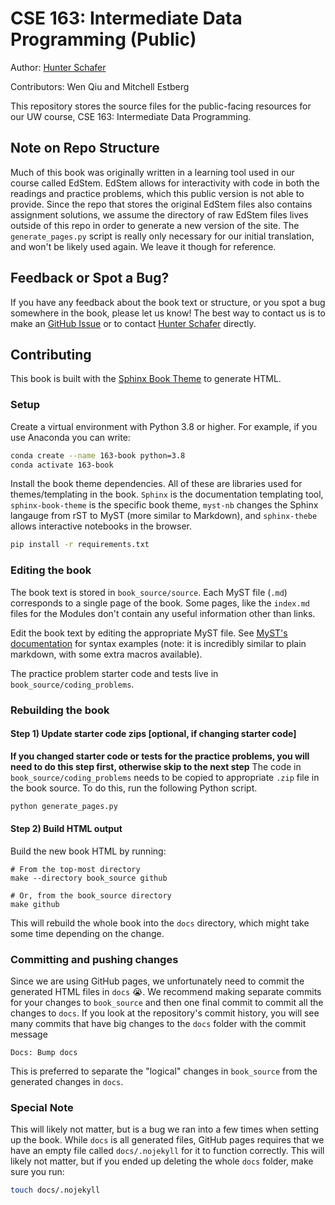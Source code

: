 # CSE 163: Intermediate Data Programming (Public)

Author: [Hunter Schafer](https://homes.cs.washington.edu/~hschafer/)

Contributors: Wen Qiu and Mitchell Estberg

This repository stores the source files for the public-facing resources for our UW course, CSE 163: Intermediate Data Programming.

## Note on Repo Structure

Much of this book was originally written in a learning tool used in our course called EdStem. EdStem allows for interactivity with code in both the readings and practice problems, which this public version is not able to provide. Since the repo that stores the original EdStem files also contains assignment solutions, we assume the directory of raw EdStem files lives outside of this repo in order to generate a new version of the site. The `generate_pages.py` script is really only necessary for our initial translation, and won't be likely used again. We leave it though for reference.

## Feedback or Spot a Bug?

If you have any feedback about the book text or structure, or you spot a bug somewhere in the book, please let us know! The best way to contact us
is to make an [GitHub Issue](https://github.com/cse163/book/issues) or to contact [Hunter Schafer](https://homes.cs.washington.edu/~hschafer/) directly.

## Contributing

This book is built with the [Sphinx Book Theme](https://sphinx-book-theme.readthedocs.io/en/latest/index.html) to generate HTML.

### Setup

Create a virtual environment with Python 3.8 or higher. For example, if you use Anaconda you can write:

```bash
conda create --name 163-book python=3.8
conda activate 163-book
```

Install the book theme dependencies. All of these are libraries used for themes/templating in the book. `Sphinx` is the documentation templating tool, `sphinx-book-theme` is the specific book theme, `myst-nb` changes the Sphinx langauge from rST to MyST (more similar to Markdown), and `sphinx-thebe` allows interactive notebooks in the browser.

```bash
pip install -r requirements.txt
```

### Editing the book

The book text is stored in `book_source/source`. Each MyST file (`.md`) corresponds to a single page of the book. Some pages, like the `index.md` files for the Modules don't contain any useful information other than links.

Edit the book text by editing the appropriate MyST file. See [MyST's documentation](https://myst-parser.readthedocs.io/en/latest/) for syntax examples (note: it is incredibly similar to plain markdown, with some extra macros available).

The practice problem starter code and tests live in `book_source/coding_problems`.

### Rebuilding the book

#### Step 1) Update starter code zips [optional, if changing starter code]

**If you changed starter code or tests for the practice problems, you will need to do this step first, otherwise skip to the next step** The code in `book_source/coding_problems` needs to be copied to appropriate `.zip` file in the book source. To do this, run the following Python script.

```bash
python generate_pages.py
```

#### Step 2) Build HTML output

Build the new book HTML by running:

```
# From the top-most directory
make --directory book_source github

# Or, from the book_source directory
make github
```

This will rebuild the whole book into the `docs` directory, which might take some time depending on the change.

### Committing and pushing changes

Since we are using GitHub pages, we unfortunately need to commit the generated HTML files in `docs` 😭. We recommend
making separate commits for your changes to `book_source` and then one final commit to commit all the changes to `docs`.
If you look at the repository's commit history, you will see many commits that have big changes to the `docs` folder with
the commit message

```
Docs: Bump docs
```

This is preferred to separate the "logical" changes in `book_source` from the generated changes in `docs`.

### Special Note

This will likely not matter, but is a bug we ran into a few times when setting up the book. While `docs` is
all generated files, GitHub pages requires that we have an empty file called `docs/.nojekyll` for it to function
correctly. This will likely not matter, but if you ended up deleting the whole `docs` folder, make sure you run:

```bash
touch docs/.nojekyll
```
